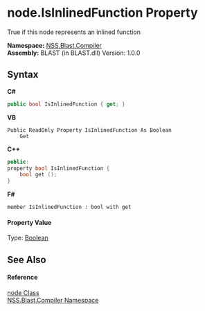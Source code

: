 # node.IsInlinedFunction Property 
 

True if this node represents an inlined function

**Namespace:**&nbsp;<a href="26a25caa-f50b-92ad-f15c-dbb9db1493ae.md">NSS.Blast.Compiler</a><br />**Assembly:**&nbsp;BLAST (in BLAST.dll) Version: 1.0.0

## Syntax

**C#**<br />
``` C#
public bool IsInlinedFunction { get; }
```

**VB**<br />
``` VB
Public ReadOnly Property IsInlinedFunction As Boolean
	Get
```

**C++**<br />
``` C++
public:
property bool IsInlinedFunction {
	bool get ();
}
```

**F#**<br />
``` F#
member IsInlinedFunction : bool with get

```


#### Property Value
Type: <a href="https://docs.microsoft.com/dotnet/api/system.boolean" target="_blank" rel="noopener noreferrer">Boolean</a>

## See Also


#### Reference
<a href="7dc9b7e9-64ad-f224-ae1a-4e6639739f56.md">node Class</a><br /><a href="26a25caa-f50b-92ad-f15c-dbb9db1493ae.md">NSS.Blast.Compiler Namespace</a><br />